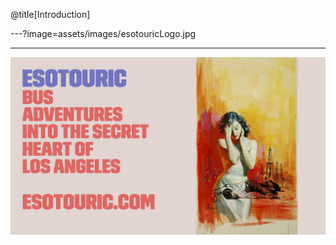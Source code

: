 @title[Introduction]

---?image=assets/images/esotouricLogo.jpg


---

![Logo](assets/images/esotouricLogo.jpg)